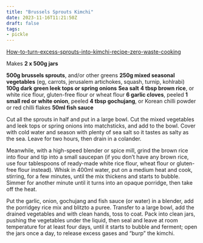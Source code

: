 ```yaml
---
title: "Brussels Sprouts Kimchi"
date: 2023-11-16T11:21:50Z
draft: false
tags:
- pickle
---
```


[How-to-turn-excess-sprouts-into-kimchi-recipe-zero-waste-cooking](https://www.theguardian.com/food/2023/nov/11/how-to-turn-excess-sprouts-into-kimchi-recipe-zero-waste-cooking)

Makes **2 x 500g jars**

**500g brussels sprouts**, and/or other greens
**250g mixed seasonal vegetables** (eg, carrots, jerusalem artichokes, squash, turnip, kohlrabi)
**100g dark green leek tops or spring onions**
**Sea salt**
**4 tbsp brown rice**, or white rice flour, gluten-free flour or wheat flour
**6 garlic cloves**, peeled
**1 small red or white onion**, peeled
**4 tbsp gochujang**, or Korean chilli powder or red chilli flakes
**50ml fish sauce**

Cut all the sprouts in half and put in a large bowl. Cut the mixed vegetables and leek tops or spring onions into matchsticks, and add to the bowl. Cover with cold water and season with plenty of sea salt so it tastes as salty as the sea. Leave for two hours, then drain in a colander.

Meanwhile, with a high-speed blender or spice mill, grind the brown rice into flour and tip into a small saucepan (if you don’t have any brown rice, use four tablespoons of ready-made white rice flour, wheat flour or gluten-free flour instead). Whisk in 400ml water, put on a medium heat and cook, stirring, for a few minutes, until the mix thickens and starts to bubble. Simmer for another minute until it turns into an opaque porridge, then take off the heat.

Put the garlic, onion, gochujang and fish sauce (or water) in a blender, add the porridgey rice mix and blitzto a puree. Transfer to a large bowl, add the drained vegetables and with clean hands, toss to coat. Pack into clean jars, pushing the vegetables under the liquid, then seal and leave at room temperature for at least four days, until it starts to bubble and ferment; open the jars once a day, to release excess gases and “burp” the kimchi.